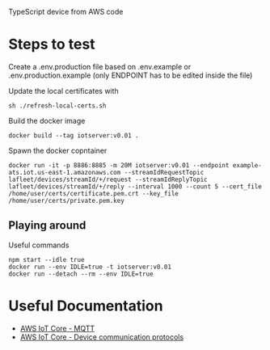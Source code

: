 TypeScript device from AWS code

# Steps to test

Create a .env.production file based on .env.example or .env.production.example (only ENDPOINT has to be edited inside the file)

Update the local certificates with
```
sh ./refresh-local-certs.sh
```

Build the docker image
```
docker build --tag iotserver:v0.01 .
```

Spawn the docker copntainer
```
docker run -it -p 8886:8885 -m 20M iotserver:v0.01 --endpoint example-ats.iot.us-east-1.amazonaws.com --streamIdRequestTopic lafleet/devices/streamId/+/request --streamIdReplyTopic lafleet/devices/streamId/+/reply --interval 1000 --count 5 --cert_file /home/user/certs/certificate.pem.crt --key_file /home/user/certs/private.pem.key
```

## Playing around

Useful commands
```
npm start --idle true
docker run --env IDLE=true -t iotserver:v0.01
docker run --detach --rm --env IDLE=true
```

# Useful Documentation

* [AWS IoT Core - MQTT](https://docs.aws.amazon.com/iot/latest/developerguide/mqtt.html)
* [AWS IoT Core - Device communication protocols](https://docs.aws.amazon.com/iot/latest/developerguide/protocols.html)
